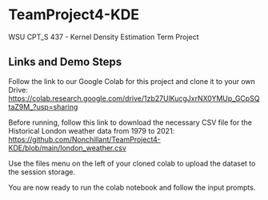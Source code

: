 # TeamProject4-KDE
WSU CPT_S 437 - Kernel Density Estimation Term Project

## Links and Demo Steps
Follow the link to our Google Colab for this project and clone it to your own Drive:
https://colab.research.google.com/drive/1zb27UlKucgJxrNX0YMUp_GCpSQtaZ9M_?usp=sharing

Before running, follow this link to download the necessary CSV file for the Historical London weather data from 1979 to 2021:
https://github.com/Nonchillant/TeamProject4-KDE/blob/main/london_weather.csv

Use the files menu on the left of your cloned colab to upload the dataset to the session storage.

You are now ready to run the colab notebook and follow the input prompts.
